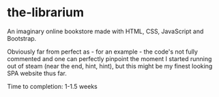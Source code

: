 # the-librarium
An imaginary online bookstore made with HTML, CSS, JavaScript and Bootstrap.

Obviously far from perfect as - for an example - the code's not fully commented and one can perfectly pinpoint the moment I started running out of steam (near the end, hint, hint), but this might be my finest looking SPA website thus far.

Time to completion: 1-1.5 weeks
